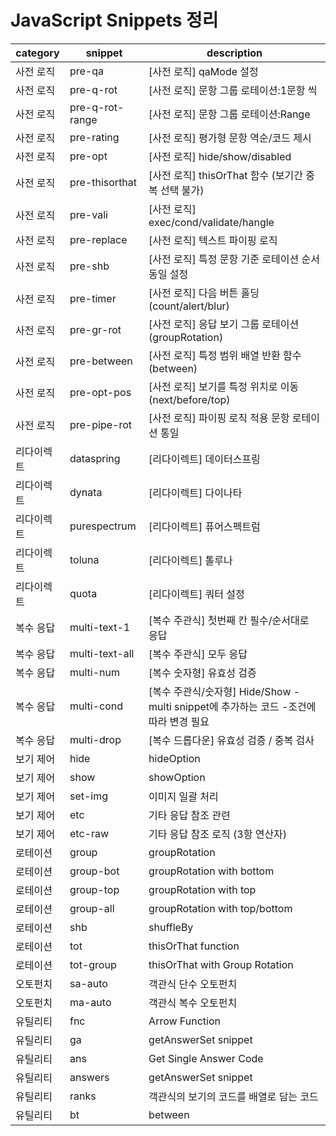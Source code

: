 # JavaScript Snippets 정리

| category   | snippet         | description                                                                           |
| ---------- | --------------- | ------------------------------------------------------------------------------------- |
| 사전 로직  | pre-qa          | [사전 로직] qaMode 설정                                                               |
| 사전 로직  | pre-q-rot       | [사전 로직] 문항 그룹 로테이션:1문항 씩                                               |
| 사전 로직  | pre-q-rot-range | [사전 로직] 문항 그룹 로테이션:Range                                                  |
| 사전 로직  | pre-rating      | [사전 로직] 평가형 문항 역순/코드 제시                                                |
| 사전 로직  | pre-opt         | [사전 로직] hide/show/disabled                                                        |
| 사전 로직  | pre-thisorthat  | [사전 로직] thisOrThat 함수 (보기간 중복 선택 불가)                                   |
| 사전 로직  | pre-vali        | [사전 로직] exec/cond/validate/hangle                                                 |
| 사전 로직  | pre-replace     | [사전 로직] 텍스트 파이핑 로직                                                        |
| 사전 로직  | pre-shb         | [사전 로직] 특정 문항 기준 로테이션 순서 동일 설정                                    |
| 사전 로직  | pre-timer       | [사전 로직] 다음 버튼 홀딩 (count/alert/blur)                                         |
| 사전 로직  | pre-gr-rot      | [사전 로직] 응답 보기 그룹 로테이션 (groupRotation)                                   |
| 사전 로직  | pre-between     | [사전 로직] 특정 범위 배열 반환 함수 (between)                                        |
| 사전 로직  | pre-opt-pos     | [사전 로직] 보기를 특정 위치로 이동 (next/before/top)                                 |
| 사전 로직  | pre-pipe-rot    | [사전 로직] 파이핑 로직 적용 문항 로테이션 통일                                       |
| 리다이렉트 | dataspring      | [리다이렉트] 데이터스프링                                                             |
| 리다이렉트 | dynata          | [리다이렉트] 다이나타                                                                 |
| 리다이렉트 | purespectrum    | [리다이렉트] 퓨어스펙트럼                                                             |
| 리다이렉트 | toluna          | [리다이렉트] 톨루나                                                                   |
| 리다이렉트 | quota           | [리다이렉트] 쿼터 설정                                                                |
| 복수 응답  | multi-text-1    | [복수 주관식] 첫번째 칸 필수/순서대로 응답                                            |
| 복수 응답  | multi-text-all  | [복수 주관식] 모두 응답                                                               |
| 복수 응답  | multi-num       | [복수 숫자형] 유효성 검증                                                             |
| 복수 응답  | multi-cond      | [복수 주관식/숫자형] Hide/Show - multi snippet에 추가하는 코드 -조건에 따라 변경 필요 |
| 복수 응답  | multi-drop      | [복수 드롭다운] 유효성 검증 / 중복 검사                                               |
| 보기 제어  | hide            | hideOption                                                                            |
| 보기 제어  | show            | showOption                                                                            |
| 보기 제어  | set-img         | 이미지 일괄 처리                                                                      |
| 보기 제어  | etc             | 기타 응답 참조 관련                                                                   |
| 보기 제어  | etc-raw         | 기타 응답 참조 로직 (3항 연산자)                                                      |
| 로테이션   | group           | groupRotation                                                                         |
| 로테이션   | group-bot       | groupRotation with bottom                                                             |
| 로테이션   | group-top       | groupRotation with top                                                                |
| 로테이션   | group-all       | groupRotation with top/bottom                                                         |
| 로테이션   | shb             | shuffleBy                                                                             |
| 로테이션   | tot             | thisOrThat function                                                                   |
| 로테이션   | tot-group       | thisOrThat with Group Rotation                                                        |
| 오토펀치   | sa-auto         | 객관식 단수 오토펀치                                                                  |
| 오토펀치   | ma-auto         | 객관식 복수 오토펀치                                                                  |
| 유틸리티   | fnc             | Arrow Function                                                                        |
| 유틸리티   | ga              | getAnswerSet snippet                                                                  |
| 유틸리티   | ans             | Get Single Answer Code                                                                |
| 유틸리티   | answers         | getAnswerSet snippet                                                                  |
| 유틸리티   | ranks           | 객관식의 보기의 코드를 배열로 담는 코드                                               |
| 유틸리티   | bt              | between                                                                               |
